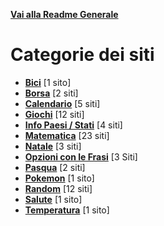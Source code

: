 **[Vai alla Readme Generale](../Readme.md)**

# Categorie dei siti

- **[Bici](https://github.com/NicoMaker/Giri-in-bici)** [1 sito]
- **[Borsa](Borsa/Readme.md)** [2 siti]
- **[Calendario](Calendario/Readme.md)** [5 siti]
- **[Giochi](Giochi/Readme.md)** [12 siti]
- **[Info Paesi / Stati](Info_Paesi_Stati/Readme.md)** [4 siti]
- **[Matematica](Math/Readme.md)** [23 siti]
- **[Natale](Natale/Readme.md)** [3 siti]
- **[Opzioni con le Frasi](Opzioni_Con_Le_Frasi/Readme.md)** [3 Siti]
- **[Pasqua](Pasqua/Readme.md)** [2 siti]
- **[Pokemon](https://github.com/NicoMaker/PokeApi)** [1 sito]
- **[Random](Random/Readme.md)** [12 siti]
- **[Salute](Salute/Readme.md)** [1 sito]
- **[Temperatura](Temperatura/Readme.md)** [1 sito]
